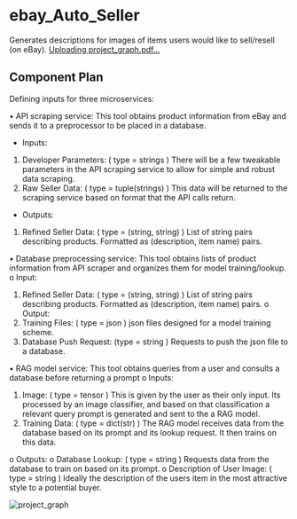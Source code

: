 # ebay_Auto_Seller
Generates descriptions for images of items users would like to sell/resell (on eBay).
[Uploading project_graph.pdf…]()

## Component Plan

Defining inputs for three microservices:
 
•	API scraping service: This tool obtains product information from eBay and sends it to a preprocessor to be placed in a database.
-	Inputs: 
1.	Developer Parameters: ( type = strings )
There will be a few tweakable parameters in the API scraping service to allow for simple and robust data scraping. 
2.	Raw Seller Data: ( type = tuple(strings) )
This data will be returned to the scraping service based on format that the API calls return.
-	Outputs: 
1.	Refined Seller Data: ( type = (string, string) )
List of string pairs describing products. Formatted as (description, item name) pairs.
 
•	Database preprocessing service: This tool obtains lists of product information from API scraper and organizes them for model training/lookup.
o	Input: 
1.	Refined Seller Data: ( type = (string, string) )
List of string pairs describing products. Formatted as (description, item name) pairs.
o	Output:
1.	Training Files: ( type = json )
json files designed for a model training scheme.
2.	Database Push Request: (type = string )
Requests to push the json file to a database.
 
•	RAG model service: This tool obtains queries from a user and consults a database before returning a prompt
o	Inputs: 
1.	Image: ( type = tensor )
This is given by the user as their only input. Its processed by an image classifier, and based on that classification a relevant query prompt is generated and sent to the a RAG model.
2.	Training Data: ( type = dict(str) )
The RAG model receives data from the database based on its prompt and its lookup request. It then trains on this data.
 
o	Outputs:
o	Database Lookup: ( type = string )
Requests data from the database to train on based on its prompt.
o	Description of User Image: ( type = string )
Ideally the description of the users item in the most attractive style to a potential buyer.
 
![project_graph](https://github.com/rfeinberg3/ebay_Auto_Seller/assets/95943957/a0a61ac8-52f8-4a5b-b588-9d5fa1e9c21d)



